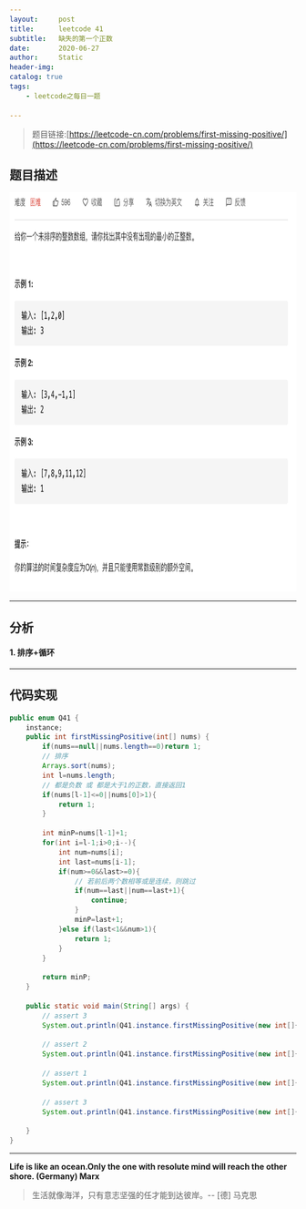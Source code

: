 ```yaml
---
layout:     post
title:      leetcode 41
subtitle:   缺失的第一个正数
date:       2020-06-27
author:     Static
header-img: 
catalog: true
tags:
    - leetcode之每日一题
    
---
```


> 题目链接:[https://leetcode-cn.com/problems/first-missing-positive/](https://leetcode-cn.com/problems/first-missing-positive/)

## 题目描述

<html>
    <img src="/img/leetcode/leetcode-41.png" width="700" height="700" /> 
</html>

---

## 分析

#### 1. 排序+循环

---

## 代码实现

```java
public enum Q41 {
    instance;
    public int firstMissingPositive(int[] nums) {
        if(nums==null||nums.length==0)return 1;
        // 排序
        Arrays.sort(nums);
        int l=nums.length;
        // 都是负数 或 都是大于1的正数，直接返回1
        if(nums[l-1]<=0||nums[0]>1){
            return 1;
        }

        int minP=nums[l-1]+1;
        for(int i=l-1;i>0;i--){
            int num=nums[i];
            int last=nums[i-1];
            if(num>=0&&last>=0){
                // 若前后两个数相等或是连续，则跳过
                if(num==last||num==last+1){
                    continue;
                }
                minP=last+1;
            }else if(last<1&&num>1){
                return 1;
            }
        }

        return minP;
    }

    public static void main(String[] args) {
        // assert 3
        System.out.println(Q41.instance.firstMissingPositive(new int[]{1,2,0}));

        // assert 2
        System.out.println(Q41.instance.firstMissingPositive(new int[]{3,4,-1,1}));

        // assert 1
        System.out.println(Q41.instance.firstMissingPositive(new int[]{7,8,9,11,12}));

        // assert 3
        System.out.println(Q41.instance.firstMissingPositive(new int[]{0,1,2,4,-1}));

    }
}
```

---

**Life is like an ocean.Only the one with resolute mind will reach the other shore. (Germany) Marx**

> 生活就像海洋，只有意志坚强的任才能到达彼岸。-- \[德] 马克思